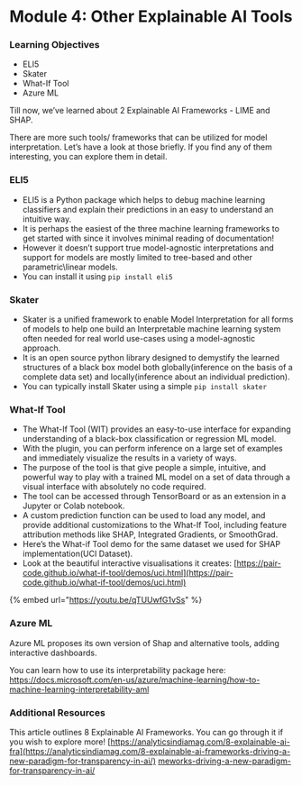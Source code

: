 # Module 4: Other Explainable AI Tools

### Learning Objectives

* ELI5&#x20;
* Skater
* What-If Tool&#x20;
* Azure ML

Till now, we’ve learned about 2 Explainable AI Frameworks - LIME and SHAP.

There are more such tools/ frameworks that can be utilized for model interpretation. Let’s have a look at those briefly. If you find any of them interesting, you can explore them in detail.

### ELI5

* ELI5 is a Python package which helps to debug machine learning classifiers and explain their predictions in an easy to understand an intuitive way.
* It is perhaps the easiest of the three machine learning frameworks to get started with since it involves minimal reading of documentation!
* However it doesn’t support true model-agnostic interpretations and support for models are mostly limited to tree-based and other parametric\linear models.
* You can install it using `pip install eli5`

### Skater

* Skater is a unified framework to enable Model Interpretation for all forms of models to help one build an Interpretable machine learning system often needed for real world use-cases using a model-agnostic approach.
* It is an open source python library designed to demystify the learned structures of a black box model both globally(inference on the basis of a complete data set) and locally(inference about an individual prediction).
* You can typically install Skater using a simple `pip install skater`

### What-If Tool

* The What-If Tool (WIT) provides an easy-to-use interface for expanding understanding of a black-box classification or regression ML model.
* With the plugin, you can perform inference on a large set of examples and immediately visualize the results in a variety of ways.
* The purpose of the tool is that give people a simple, intuitive, and powerful way to play with a trained ML model on a set of data through a visual interface with absolutely no code required.
* The tool can be accessed through TensorBoard or as an extension in a Jupyter or Colab notebook.
* A custom prediction function can be used to load any model, and provide additional customizations to the What-If Tool, including feature attribution methods like SHAP, Integrated Gradients, or SmoothGrad.
* Here’s the What-if Tool demo for the same dataset we used for SHAP implementation(UCI Dataset).
* Look at the beautiful interactive visualisations it creates: [https://pair-code.github.io/what-if-tool/demos/uci.html](https://pair-code.github.io/what-if-tool/demos/uci.html)

{% embed url="https://youtu.be/qTUUwfG1vSs" %}

### Azure ML

Azure ML proposes its own version of Shap and alternative tools, adding interactive dashboards.

You can learn how to use its interpretability package here: https://docs.microsoft.com/en-us/azure/machine-learning/how-to-machine-learning-interpretability-aml

### Additional Resources

This article outlines 8 Explainable AI Frameworks. You can go through it if you wish to explore more! [https://analyticsindiamag.com/8-explainable-ai-fra](https://analyticsindiamag.com/8-explainable-ai-frameworks-driving-a-new-paradigm-for-transparency-in-ai/) [meworks-driving-a-new-paradigm-for-transparency-in-ai/](https://analyticsindiamag.com/8-explainable-ai-frameworks-driving-a-new-paradigm-for-transparency-in-ai/)
